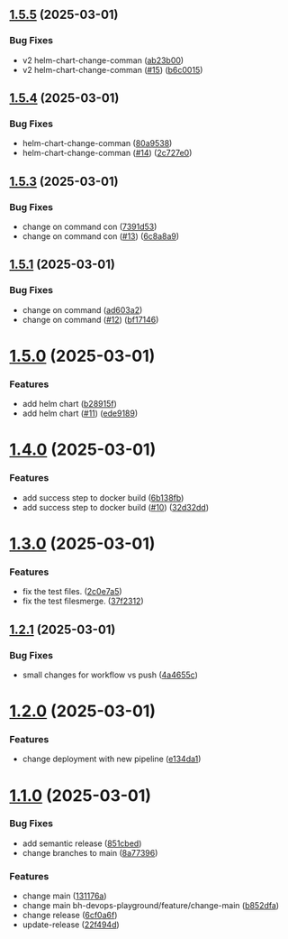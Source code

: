 ## [1.5.5](https://github.com/bh-devops-playground/microservice-a/compare/v1.5.4...v1.5.5) (2025-03-01)


### Bug Fixes

* v2 helm-chart-change-comman ([ab23b00](https://github.com/bh-devops-playground/microservice-a/commit/ab23b00d36765473162ae30375b8de469711b95d))
* v2 helm-chart-change-comman ([#15](https://github.com/bh-devops-playground/microservice-a/issues/15)) ([b6c0015](https://github.com/bh-devops-playground/microservice-a/commit/b6c00151fd7e8da2f7869bda8e4f5f4ecd408c44))

## [1.5.4](https://github.com/bh-devops-playground/microservice-a/compare/v1.5.3...v1.5.4) (2025-03-01)


### Bug Fixes

* helm-chart-change-comman ([80a9538](https://github.com/bh-devops-playground/microservice-a/commit/80a95385b54bef295d78a30cdeafacf9b09557a3))
* helm-chart-change-comman ([#14](https://github.com/bh-devops-playground/microservice-a/issues/14)) ([2c727e0](https://github.com/bh-devops-playground/microservice-a/commit/2c727e066a41061288f9dfa5cd1de44db9276f00))

## [1.5.3](https://github.com/bh-devops-playground/microservice-a/compare/v1.5.2...v1.5.3) (2025-03-01)


### Bug Fixes

* change on command con ([7391d53](https://github.com/bh-devops-playground/microservice-a/commit/7391d53b8c713cdc99119ba0c047899c1c4c0a79))
* change on command con ([#13](https://github.com/bh-devops-playground/microservice-a/issues/13)) ([6c8a8a9](https://github.com/bh-devops-playground/microservice-a/commit/6c8a8a9683952a4a0641ff2c5ca24244d0f3dd41))

## [1.5.1](https://github.com/bh-devops-playground/microservice-a/compare/v1.5.0...v1.5.1) (2025-03-01)


### Bug Fixes

* change on command ([ad603a2](https://github.com/bh-devops-playground/microservice-a/commit/ad603a2e2c40815ed19e000b1ccde4dd1d0a0a55))
* change on command ([#12](https://github.com/bh-devops-playground/microservice-a/issues/12)) ([bf17146](https://github.com/bh-devops-playground/microservice-a/commit/bf17146deca0f16613f5f814ad7f50eb7aa357c5))

# [1.5.0](https://github.com/bh-devops-playground/microservice-a/compare/v1.4.0...v1.5.0) (2025-03-01)


### Features

* add helm chart ([b28915f](https://github.com/bh-devops-playground/microservice-a/commit/b28915f7492c594abaef98794aa778bd2742bbcc))
* add helm chart ([#11](https://github.com/bh-devops-playground/microservice-a/issues/11)) ([ede9189](https://github.com/bh-devops-playground/microservice-a/commit/ede9189594d937602a17dc6cb0770827d640397f))

# [1.4.0](https://github.com/bh-devops-playground/microservice-a/compare/v1.3.0...v1.4.0) (2025-03-01)


### Features

* add success step to docker build ([6b138fb](https://github.com/bh-devops-playground/microservice-a/commit/6b138fb9e01e70cd12f0393b0476edaf72899263))
* add success step to docker build ([#10](https://github.com/bh-devops-playground/microservice-a/issues/10)) ([32d32dd](https://github.com/bh-devops-playground/microservice-a/commit/32d32dd477db85a73d3e7c324d60576ac21e9a37))

# [1.3.0](https://github.com/bh-devops-playground/microservice-a/compare/v1.2.1...v1.3.0) (2025-03-01)


### Features

* fix the test files. ([2c0e7a5](https://github.com/bh-devops-playground/microservice-a/commit/2c0e7a5973422aa1483227d599f730c24d07f0ab))
* fix the test filesmerge. ([37f2312](https://github.com/bh-devops-playground/microservice-a/commit/37f231271ff296600011af7a7e1b618a894fd185))

## [1.2.1](https://github.com/bh-devops-playground/microservice-a/compare/v1.2.0...v1.2.1) (2025-03-01)


### Bug Fixes

* small changes for workflow vs push ([4a4655c](https://github.com/bh-devops-playground/microservice-a/commit/4a4655c567a21358399138de4a9720d6f905ea6d))

# [1.2.0](https://github.com/bh-devops-playground/microservice-a/compare/v1.1.0...v1.2.0) (2025-03-01)


### Features

* change deployment with new pipeline ([e134da1](https://github.com/bh-devops-playground/microservice-a/commit/e134da107e0d970e9e4a670cf8fd3ea8b06012ec))

# [1.1.0](https://github.com/bh-devops-playground/microservice-a/compare/v1.0.0...v1.1.0) (2025-03-01)


### Bug Fixes

* add semantic release ([851cbed](https://github.com/bh-devops-playground/microservice-a/commit/851cbed55a2db1301ca924161fd2c8eba4c9671c))
* change branches to main ([8a77396](https://github.com/bh-devops-playground/microservice-a/commit/8a77396be970971c86864453d29ced75d0fe08a5))


### Features

* change main ([131176a](https://github.com/bh-devops-playground/microservice-a/commit/131176a024a9f867511aa4c303e6e4444ea7eea4))
* change main bh-devops-playground/feature/change-main ([b852dfa](https://github.com/bh-devops-playground/microservice-a/commit/b852dfa0dbf35bbbb8492f7b0b9b6735b3fb1886))
* change release ([6cf0a6f](https://github.com/bh-devops-playground/microservice-a/commit/6cf0a6f806991e5d6739bdb8027a35225d0dddd6))
* update-release ([22f494d](https://github.com/bh-devops-playground/microservice-a/commit/22f494d5858721989584fa3cdd51c1e27019942b))
